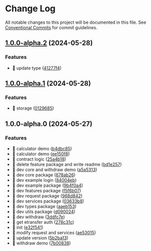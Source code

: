 # Change Log

All notable changes to this project will be documented in this file.
See [Conventional Commits](https://conventionalcommits.org) for commit guidelines.

## [1.0.0-alpha.2](https://github.com/ETransferProject/etransfer-toolkit/compare/v1.0.0-alpha.1...v1.0.0-alpha.2) (2024-05-28)

### Features

- 🎸 update type ([41277f4](https://github.com/ETransferProject/etransfer-toolkit/commit/41277f4d2988c4d20b533b12b753e1987591850e))

## [1.0.0-alpha.1](https://github.com/ETransferProject/etransfer-toolkit/compare/v1.0.0-alpha.0...v1.0.0-alpha.1) (2024-05-28)

### Features

- 🎸 storage ([0129685](https://github.com/ETransferProject/etransfer-toolkit/commit/012968595991fdba4fd53b90cd6f296c4a90c067))

## 1.0.0-alpha.0 (2024-05-27)

### Features

- 🎸 calculator demo ([b4dbc85](https://github.com/ETransferProject/etransfer-toolkit/commit/b4dbc8525f4347b32615e9f692d3ef7e14180e0b))
- 🎸 calculator demo ([ee150f8](https://github.com/ETransferProject/etransfer-toolkit/commit/ee150f83a729632ee492e406c17899e1d69bf732))
- 🎸 contract logic ([25a4b18](https://github.com/ETransferProject/etransfer-toolkit/commit/25a4b1875286406dbb99bee5655cc5183e764a0b))
- 🎸 delete feature package and write readme ([bd1e257](https://github.com/ETransferProject/etransfer-toolkit/commit/bd1e257a33418a83fb255a0706d64bc2c4e77da1))
- 🎸 dev core and withdraw demo ([a5a5313](https://github.com/ETransferProject/etransfer-toolkit/commit/a5a53137e7828c69690d00752dd9f2fd473ba252))
- 🎸 dev core package ([678ab26](https://github.com/ETransferProject/etransfer-toolkit/commit/678ab261bf1fbd51c5113da75cd0e2d715af06a8))
- 🎸 dev example login ([84004eb](https://github.com/ETransferProject/etransfer-toolkit/commit/84004eb11c12c93ec613c83a5b28b945a33eb20e))
- 🎸 dev example package ([9b4f0a4](https://github.com/ETransferProject/etransfer-toolkit/commit/9b4f0a4f60eccbf18d5950a6c2fc68a7325a65f4))
- 🎸 dev features package ([f5f6b07](https://github.com/ETransferProject/etransfer-toolkit/commit/f5f6b072efce99270785944af4644e46e73342e8))
- 🎸 dev request package ([968d842](https://github.com/ETransferProject/etransfer-toolkit/commit/968d842e2866b83241c8444dea49fbeaa73e0737))
- 🎸 dev services package ([03633b8](https://github.com/ETransferProject/etransfer-toolkit/commit/03633b88a1a75509f69bbcca62770bc1977ad351))
- 🎸 dev types package ([aaeb153](https://github.com/ETransferProject/etransfer-toolkit/commit/aaeb1533678d685b4117fd604b6dac73ffda04ba))
- 🎸 dev utils package ([d090024](https://github.com/ETransferProject/etransfer-toolkit/commit/d09002433f679da3a5c1c10a56f23f838a88b2bc))
- 🎸 dev withdraw ([3ddfc7e](https://github.com/ETransferProject/etransfer-toolkit/commit/3ddfc7e835aabc9cd677ec594f7cf0c8c59cf6ec))
- 🎸 get etransfer auth ([278c31c](https://github.com/ETransferProject/etransfer-toolkit/commit/278c31c8248e76f03185ae36d238615b2faa9a68))
- 🎸 init ([e32f541](https://github.com/ETransferProject/etransfer-toolkit/commit/e32f541dd60372298de9391fdb9d662349f91976))
- 🎸 modify request and services ([ae53015](https://github.com/ETransferProject/etransfer-toolkit/commit/ae53015464ed1167fc079632564ba364de886f97))
- 🎸 update version ([5b2ba13](https://github.com/ETransferProject/etransfer-toolkit/commit/5b2ba13ea5015b387d72b205a661c0c89f245c8e))
- 🎸 withdraw demo ([7b00838](https://github.com/ETransferProject/etransfer-toolkit/commit/7b008388df4f969d1f2ab90ece5a63cd12a282d0))
